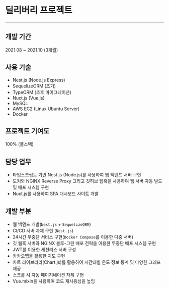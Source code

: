 # 딜리버리 프로젝트

---

## 개발 기간

2021.08 ~ 2021.10 (3개월)

## 사용 기술

- Nest.js (Node.js Express)
- SequelizeORM (초기)
- TypeORM (추후 마이그레이션)
- Nuxt.js (Vue.js)
- MySQL
- AWS EC2 (Linux Ubuntu Server)
- Docker

## 프로젝트 기여도

100% (풀스택)

## 담당 업무

- 타입스크립트 기반 Nest.js (Node.js)를 사용하여 웹 백엔드 서버 구현
- 도커와 NGINX Reverse Proxy 그리고 깃허브 웹훅을 사용하여 웹 서버 자동 빌드 및 배포 시스템 구현
- Nuxt.js를 사용하여 SPA 대시보드 사이트 개발

## 개발 부분

- 웹 백엔드 개발(`Nest.js` + `SequelizeORM`)
- CI/CD 서버 자체 구현 (`Nest.js`)
- 24시간 무중단 서비스 구현(`Docker Compose`를 이용한 다중 서버)
- 깃 웹훅 서버와 NGINX 블루-그린 배포 전략을 이용한 무중단 배포 시스템 구현
- JWT를 이용한 세션리스 서버 구성
- 카카오맵을 활용한 지도 구현
- 차트 라이브러리(Chart.js)를 활용하여 시간대별 온도 정보 통계 및 다양한 그래프 제공
- 스크롤 시 자동 페이지네이션 자체 구현
- Vue.mixin을 사용하여 코드 재사용성을 높임
